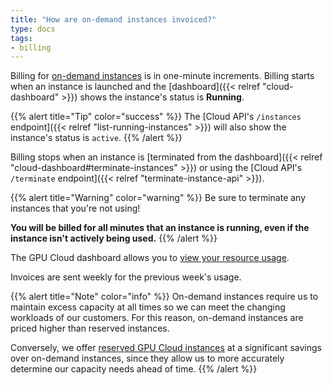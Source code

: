 ```yaml
---
title: "How are on-demand instances invoiced?"
type: docs
tags:
- billing
---
```


Billing for [on-demand instances](https://lambdalabs.com/service/gpu-cloud)
is in one-minute increments. Billing starts when an instance is launched and
the [dashboard]({{< relref "cloud-dashboard" >}}) shows the instance's status
is **Running**.

{{% alert title="Tip" color="success" %}}
The
[Cloud API's `/instances` endpoint]({{< relref "list-running-instances" >}})
will also show the instance's status is `active`.
{{% /alert %}}

Billing stops when an instance is
[terminated from the dashboard]({{< relref "cloud-dashboard#terminate-instances" >}})
or using the
[Cloud API's `/terminate` endpoint]({{< relref "terminate-instance-api" >}}).

{{% alert title="Warning" color="warning" %}}
Be sure to terminate any instances that you're not using!

**You will be billed for all minutes that an instance is running, even if the
instance isn't actively being used.**
{{% /alert %}}

The GPU Cloud dashboard allows you to
[view your resource usage](https://cloud.lambdalabs.com/usage).

Invoices are sent weekly for the previous week's usage.

{{% alert title="Note" color="info" %}}
On-demand instances require us to maintain excess capacity at all times so we
can meet the changing workloads of our customers. For this reason, on-demand
instances are priced higher than reserved instances.

Conversely, we offer
[reserved GPU Cloud instances](https://lambdalabs.com/service/gpu-cloud/reserved)
at a significant savings over on-demand instances, since they allow us to more
accurately determine our capacity needs ahead of time.
{{% /alert %}}
